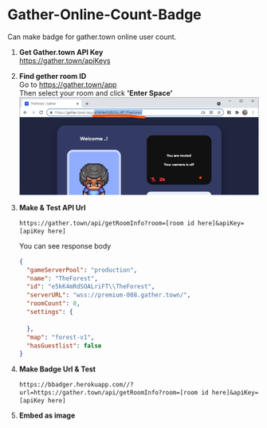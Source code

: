 # Gather-Online-Count-Badge

Can make badge for gather.town online user count.

1. **Get Gather.town API Key**  
    https://gather.town/apiKeys  
    
    
2. **Find gether room ID**  
    Go to https://gather.town/app  
    Then select your room and click **'Enter Space'**
    ![](https://github.com/bungabear/bbadger/raw/main/doc/gather-room-id.jpg)
    
    
3. **Make & Test API Url**  
    ```
    https://gather.town/api/getRoomInfo?room=[room id here]&apiKey=[apiKey here]
    ```
    You can see response body
    ```json
    {
      "gameServerPool": "production",
      "name": "TheForest",
      "id": "e5kK4mRdSOALriFT\\TheForest",
      "serverURL": "wss://premium-008.gather.town/",
      "roomCount": 0,
      "settings": {

      },
      "map": "forest-v1",
      "hasGuestlist": false
    }
    ```
4. **Make Badge Url & Test**  
    ```
    https://bbadger.herokuapp.com//?url=https://gather.town/api/getRoomInfo?room=[room id here]&apiKey=[apiKey here]
    ```
5. **Embed as image**  
